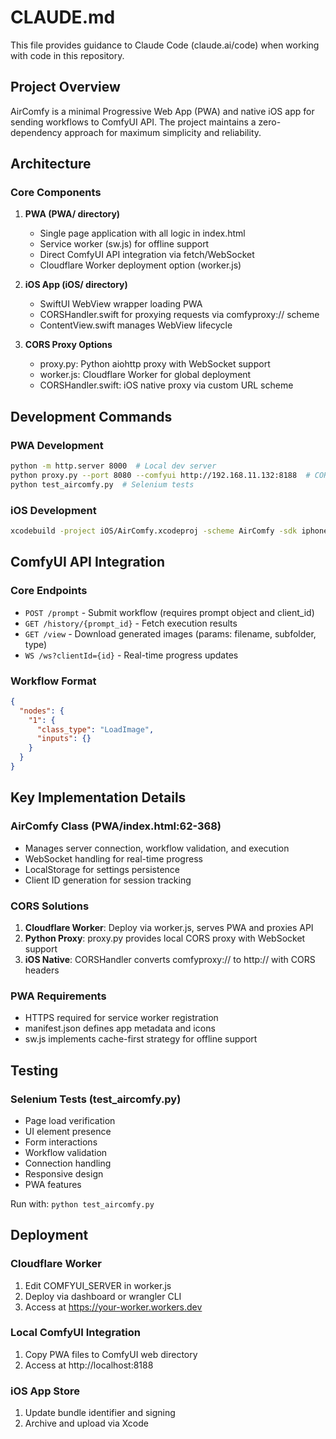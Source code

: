 # CLAUDE.md

This file provides guidance to Claude Code (claude.ai/code) when working with code in this repository.

## Project Overview

AirComfy is a minimal Progressive Web App (PWA) and native iOS app for sending workflows to ComfyUI API. The project maintains a zero-dependency approach for maximum simplicity and reliability.

## Architecture

### Core Components

1. **PWA (PWA/ directory)**
   - Single page application with all logic in index.html
   - Service worker (sw.js) for offline support
   - Direct ComfyUI API integration via fetch/WebSocket
   - Cloudflare Worker deployment option (worker.js)

2. **iOS App (iOS/ directory)**
   - SwiftUI WebView wrapper loading PWA
   - CORSHandler.swift for proxying requests via comfyproxy:// scheme
   - ContentView.swift manages WebView lifecycle

3. **CORS Proxy Options**
   - proxy.py: Python aiohttp proxy with WebSocket support
   - worker.js: Cloudflare Worker for global deployment
   - CORSHandler.swift: iOS native proxy via custom URL scheme

## Development Commands

### PWA Development
```bash
python -m http.server 8000  # Local dev server
python proxy.py --port 8080 --comfyui http://192.168.11.132:8188  # CORS proxy
python test_aircomfy.py  # Selenium tests
```

### iOS Development
```bash
xcodebuild -project iOS/AirComfy.xcodeproj -scheme AirComfy -sdk iphonesimulator
```

## ComfyUI API Integration

### Core Endpoints
- `POST /prompt` - Submit workflow (requires prompt object and client_id)
- `GET /history/{prompt_id}` - Fetch execution results
- `GET /view` - Download generated images (params: filename, subfolder, type)
- `WS /ws?clientId={id}` - Real-time progress updates

### Workflow Format
```json
{
  "nodes": {
    "1": {
      "class_type": "LoadImage",
      "inputs": {}
    }
  }
}
```

## Key Implementation Details

### AirComfy Class (PWA/index.html:62-368)
- Manages server connection, workflow validation, and execution
- WebSocket handling for real-time progress
- LocalStorage for settings persistence
- Client ID generation for session tracking

### CORS Solutions
1. **Cloudflare Worker**: Deploy via worker.js, serves PWA and proxies API
2. **Python Proxy**: proxy.py provides local CORS proxy with WebSocket support
3. **iOS Native**: CORSHandler converts comfyproxy:// to http:// with CORS headers

### PWA Requirements
- HTTPS required for service worker registration
- manifest.json defines app metadata and icons
- sw.js implements cache-first strategy for offline support

## Testing

### Selenium Tests (test_aircomfy.py)
- Page load verification
- UI element presence
- Form interactions
- Workflow validation
- Connection handling
- Responsive design
- PWA features

Run with: `python test_aircomfy.py`

## Deployment

### Cloudflare Worker
1. Edit COMFYUI_SERVER in worker.js
2. Deploy via dashboard or wrangler CLI
3. Access at https://your-worker.workers.dev

### Local ComfyUI Integration
1. Copy PWA files to ComfyUI web directory
2. Access at http://localhost:8188

### iOS App Store
1. Update bundle identifier and signing
2. Archive and upload via Xcode